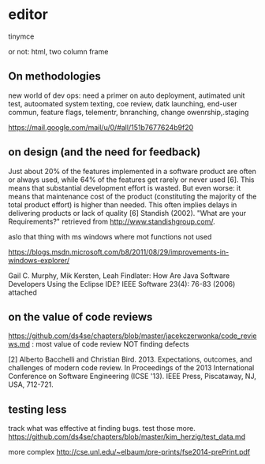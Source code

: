 # editor

tinymce

or not: html, two column frame

## On methodologies

new world of dev ops: need a primer on auto deployment, autimated unit test, autoomated system texting, coe review,
datk launching, end-user commun, feature flags, telementr, bnranching, change owenrship,.staging

https://mail.google.com/mail/u/0/#all/151b7677624b9f20

## on design (and the need for feedback)

Just about 20% of the features implemented in a software product are often or always used, while 64% of the features get rarely or never used [6]. This means that substantial development effort is wasted. But even worse: it means that maintenance cost of the product (constituting the majority of the total product effort) is higher than needed. This often implies delays in delivering products or lack of quality
[6] Standish (2002). "What are your Requirements?" retrieved from http://www.standishgroup.com/.

aslo that thing with ms windows where mot functions not used

https://blogs.msdn.microsoft.com/b8/2011/08/29/improvements-in-windows-explorer/


Gail C. Murphy, Mik Kersten, Leah Findlater: How Are Java Software Developers Using the Eclipse IDE? IEEE Software 23(4): 76-83 (2006)
attached 

## on the value of code reviews

https://github.com/ds4se/chapters/blob/master/jacekczerwonka/code_reviews.md : 
most value of code review NOT finding defects

[2] Alberto Bacchelli and Christian Bird. 2013. Expectations, outcomes, and challenges of modern code review. In Proceedings of the 2013 International Conference on Software Engineering (ICSE '13). IEEE Press, Piscataway, NJ, USA, 712-721.


## testing less

track what was effective at finding bugs. test those more.
https://github.com/ds4se/chapters/blob/master/kim_herzig/test_data.md

more complex
http://cse.unl.edu/~elbaum/pre-prints/fse2014-prePrint.pdf
